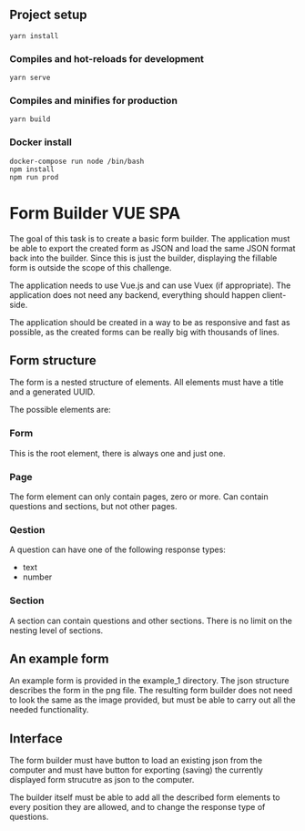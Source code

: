 ## Project setup
```
yarn install
```

### Compiles and hot-reloads for development
```
yarn serve
```

### Compiles and minifies for production
```
yarn build
```

### Docker install
```
docker-compose run node /bin/bash
npm install
npm run prod
```


# Form Builder VUE SPA

The goal of this task is to create a basic form builder. The application must be able to export the created form as JSON and load the same JSON format back into the builder. Since this is just the builder, displaying the fillable form is outside the scope of this challenge.

The application needs to use Vue.js and can use Vuex (if appropriate). The application does not need any backend, everything should happen client-side.

The application should be created in a way to be as responsive and fast as possible, as the created forms can be really big with thousands of lines.

## Form structure

The form is a nested structure of elements. All elements must have a title and a generated UUID. 

The possible elements are:

### Form

This is the root element, there is always one and just one.

### Page

The form element can only contain pages, zero or more. Can contain questions and sections, but not other pages.

### Qestion

A question can have one of the following response types:

- text
- number

### Section

A section can contain questions and other sections. There is no limit on the nesting level of sections.

## An example form

An example form is provided in the example_1 directory. The json structure describes the form in the png file. The resulting form builder does not need to look the same as the image provided, but must be able to carry out all the needed functionality.

## Interface

The form builder must have button to load an existing json from the computer and must have button for exporting (saving) the currently displayed form strucutre as json to the computer.

The builder itself must be able to add all the described form elements to every position they are allowed, and to change the response type of questions.